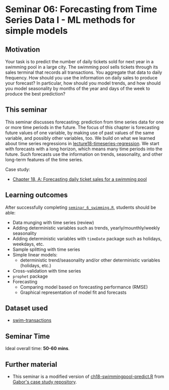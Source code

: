 # Seminar 06: Forecasting from Time Series Data I - ML methods for simple models

## Motivation

Your task is to predict the number of daily tickets sold for next year in a swimming pool in a large city. The swimming pool sells tickets through its sales terminal that records all transactions. You aggregate that data to daily frequency. How should you use the information on daily sales to produce your forecast? In particular, how should you model trends, and how should you model seasonality by months of the year and days of the week to produce the best prediction?


## This seminar

This seminar discusses forecasting: prediction from time series data for one or more time periods in the future. The focus of this chapter is forecasting future values of one variable, by making use of past values of the same variable, and possibly other variables, too. We build on what we learned about time series regressions in [lecture18-timeseries-regression](https://github.com/gabors-data-analysis/da-coding-rstats/tree/main/lecture18-timeseries-regression). We start with forecasts with a long horizon, which means many time periods into the future. Such forecasts use the information on trends, seasonality, and other long-term features of the time series. 

Case study:
 - [Chapter 18, A: Forecasting daily ticket sales for a swimming pool](https://gabors-data-analysis.com/casestudies/#ch18a-forecasting-daily-ticket-sales-for-a-swimming-pool)

## Learning outcomes
After successfully completing [`seminar_6_swimming.R`](https://github.com/gabors-data-analysis/da-coding-rstats/blob/main/part-III-case-studies/seminar06-timeseries1-wML-swimming/seminar_6_swimming.R), students should be able:

  - Data munging with time series (review)
  - Adding deterministic variables such as trends, yearly/mounthly/weekly seasonality
  - Adding deterministic variables with `timeDate` package such as holidays, weekdays, etc.
  - Sample splitting with time series
  - Simple linear models:
    - deterministic trend/seasonality and/or other deterministic variables (holidays, etc.)
  - Cross-validation with time series
  - `prophet` package
  - Forecasting
    - Comparing model based on forecasting performance (RMSE)
    - Graphical representation of model fit and forecasts

## Dataset used

 - [swim-transactions](https://gabors-data-analysis.com/datasets/#swim-transactions)

## Seminar Time

Ideal overall time: **50-60 mins**.


## Further material

  - This seminar is a modified version of [ch18-swimmingpool-predict.R](https://github.com/gabors-data-analysis/da_case_studies/blob/master/ch18-swimmingpool/ch18-swimmingpool-predict.R) from [Gabor's case study repository](https://github.com/gabors-data-analysis/da_case_studies).

